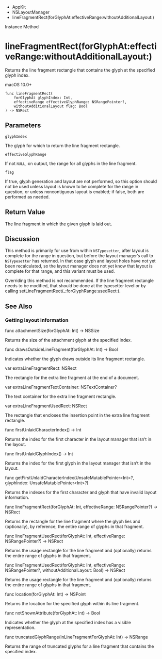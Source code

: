 

- AppKit
- NSLayoutManager
-  lineFragmentRect(forGlyphAt:effectiveRange:withoutAdditionalLayout:) 

Instance Method

# lineFragmentRect(forGlyphAt:effectiveRange:withoutAdditionalLayout:)

Returns the line fragment rectangle that contains the glyph at the specified glyph index.

macOS 10.0+

``` source
func lineFragmentRect(
    forGlyphAt glyphIndex: Int,
    effectiveRange effectiveGlyphRange: NSRangePointer?,
    withoutAdditionalLayout flag: Bool
) -> NSRect
```

## Parameters 

`glyphIndex`  

The glyph for which to return the line fragment rectangle.

`effectiveGlyphRange`  

If not `NULL`, on output, the range for all glyphs in the line fragment.

`flag`  

If true, glyph generation and layout are not performed, so this option should not be used unless layout is known to be complete for the range in question, or unless noncontiguous layout is enabled; if false, both are performed as needed.

## Return Value

The line fragment in which the given glyph is laid out.

## Discussion

This method is primarily for use from within `NSTypesetter`, after layout is complete for the range in question, but before the layout manager’s call to `NSTypesetter` has returned. In that case glyph and layout holes have not yet been recalculated, so the layout manager does not yet know that layout is complete for that range, and this variant must be used.

Overriding this method is not recommended. If the line fragment rectangle needs to be modified, that should be done at the typesetter level or by calling setLineFragmentRect(_:forGlyphRange:usedRect:).

## See Also

### Getting layout information

func attachmentSize(forGlyphAt: Int) -> NSSize

Returns the size of the attachment glyph at the specified index.

func drawsOutsideLineFragment(forGlyphAt: Int) -> Bool

Indicates whether the glyph draws outside its line fragment rectangle.

var extraLineFragmentRect: NSRect

The rectangle for the extra line fragment at the end of a document.

var extraLineFragmentTextContainer: NSTextContainer?

The text container for the extra line fragment rectangle.

var extraLineFragmentUsedRect: NSRect

The rectangle that encloses the insertion point in the extra line fragment rectangle.

func firstUnlaidCharacterIndex() -> Int

Returns the index for the first character in the layout manager that isn’t in the layout.

func firstUnlaidGlyphIndex() -> Int

Returns the index for the first glyph in the layout manager that isn’t in the layout.

func getFirstUnlaidCharacterIndex(UnsafeMutablePointer&lt;Int>?, glyphIndex: UnsafeMutablePointer&lt;Int>?)

Returns the indexes for the first character and glyph that have invalid layout information.

func lineFragmentRect(forGlyphAt: Int, effectiveRange: NSRangePointer?) -> NSRect

Returns the rectangle for the line fragment where the glyph lies and (optionally), by reference, the entire range of glyphs in that fragment.

func lineFragmentUsedRect(forGlyphAt: Int, effectiveRange: NSRangePointer?) -> NSRect

Returns the usage rectangle for the line fragment and (optionally) returns the entire range of glyphs in that fragment.

func lineFragmentUsedRect(forGlyphAt: Int, effectiveRange: NSRangePointer?, withoutAdditionalLayout: Bool) -> NSRect

Returns the usage rectangle for the line fragment and (optionally) returns the entire range of glyphs in that fragment.

func location(forGlyphAt: Int) -> NSPoint

Returns the location for the specified glyph within its line fragment.

func notShownAttribute(forGlyphAt: Int) -> Bool

Indicates whether the glyph at the specified index has a visible representation.

func truncatedGlyphRange(inLineFragmentForGlyphAt: Int) -> NSRange

Returns the range of truncated glyphs for a line fragment that contains the specified index.

